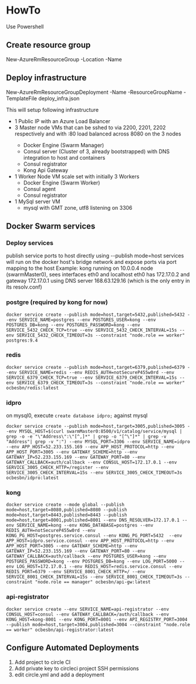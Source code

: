 # HowTo

Use Powershell

## Create resource group
New-AzureRmResourceGroup -Location <String lacation> -Name <String rgName>

## Deploy infrastructure
New-AzureRmResourceGroupDeployment -Name <String deploymentName> -ResourceGroupName <String rgName> -TemplateFile deploy_infra.json

This will setup following infrastructure
* 1 Public IP with an Azure Load Balancer
* 3 Master node VMs that can be sshed to via 2200, 2201, 2202 respectively and with <publicIP>:80 load balanced across 8080 on the 3 nodes
  * Docker Engine (Swarm Manager)
  * Consul server (Cluster of 3, already bootstrapped) with DNS integration to host and containers
  * Consul registrator
  * Kong Api Gateway
* 1 Worker Node VM scale set with initially 3 Workers
  * Docker Engine (Swarm Worker)
  * Consul agent
  * Consul registrator
* 1 MySql server VM
  * mysql with GMT zone, utf8 listening on 3306

## Docker Swarm services

### Deploy services
publish service ports to host directly using --publish mode=host
services will run on the docker host's bridge network and expose ports via port mapping to the host
Example: kong running on 10.0.0.4 node (swarmMaster0), sees interfaces eth0 and localhost
eth0 has 172.17.0.2 and gateway 172.17.0.1
using DNS server 168.63.129.16 (which is the only entry in its resolv.conf)

### postgre (required by kong for now)
```
docker service create --publish mode=host,target=5432,published=5432 --env SERVICE_NAME=postgres --env POSTGRES_USER=kong --env POSTGRES_DB=kong --env POSTGRES_PASSWORD=kong --env SERVICE_5432_CHECK_TCP=true --env SERVICE_5432_CHECK_INTERVAL=15s --env SERVICE_5432_CHECK_TIMEOUT=3s --constraint "node.role == worker" postgres:9.4
```

### redis
```
docker service create --publish mode=host,target=6379,published=6379 --env SERVICE_NAME=redis --env REDIS_AUTH=notSecureP455w0rd --env SERVICE_6379_CHECK_TCP=true --env SERVICE_6379_CHECK_INTERVAL=15s --env SERVICE_6379_CHECK_TIMEOUT=3s --constraint "node.role == worker" ocbesbn/redis:latest
```

### idpro
on mysql0, execute `create database idpro;` against mysql
```
docker service create --publish mode=host,target=3005,published=3005 --env MYSQL_HOST=$(curl swarmMaster0:8500/v1/catalog/service/mysql | grep -o -e "\"Address\":\"[^,]*" | grep -o "[^\"]*" | grep -v "Address"| grep -v ":") --env MYSQL_PORT=3306 --env SERVICE_NAME=idpro --env APP_HOST=52.233.155.169 --env APP_HOST_PROTOCOL=http --env APP_HOST_PORT=3005 --env GATEWAY_SCHEME=http --env GATEWAY_IP=52.233.155.169 --env GATEWAY_PORT=80 --env GATEWAY_CALLBACK=auth/callback --env CONSUL_HOST=172.17.0.1 --env SERVICE_3005_CHECK_HTTP=/register --env SERVICE_3005_CHECK_INTERVAL=15s --env SERVICE_3005_CHECK_TIMEOUT=3s ocbesbn/idpro:latest
```

### kong
```
docker service create --mode global --publish mode=host,target=8080,published=8080 --publish mode=host,target=8443,published=8443 --publish mode=host,target=8001,published=8001 --env DNS_RESOLVER=172.17.0.1 --env SERVICE_NAME=kong --env KONG_DATABASE=postgres --env REDIS_AUTH=notSecureP455w0rd --env KONG_PG_HOST=postgres.service.consul --env KONG_PG_PORT=5432  --env APP_HOST=idpro.service.consul --env APP_HOST_PROTOCOL=http --env APP_HOST_PORT=3005 --env GATEWAY_SCHEME=http --env GATEWAY_IP=52.233.155.169 --env GATEWAY_PORT=80 --env GATEWAY_CALLBACK=auth/callback --env POSTGRES_USER=kong --env POSTGRES_PASSWORD=kong --env POSTGRES_DB=kong --env LOG_PORT=5000 --env LOG_HOST=172.17.0.1 --env REDIS_HOST=redis.service.consul --env REDIS_PORT=6379 --env SERVICE_8001_CHECK_HTTP=/ --env SERVICE_8001_CHECK_INTERVAL=15s --env SERVICE_8001_CHECK_TIMEOUT=3s --constraint "node.role == manager" ocbesbn/api-gw:latest
```

### api-registrator
```
docker service create --env SERVICE_NAME=api-registrator --env CONSUL_HOST=consul --env GATEWAY_CALLBACK=/auth/callback --env KONG_HOST=kong-8001 --env KONG_PORT=8001 --env API_REGISTRY_PORT=3004 --publish mode=host,target=3004,published=3004 --constraint "node.role == worker" ocbesbn/api-registrator:latest
```

## Configure Automated Deployments

1. Add project to circle CI
2. Add private key to circleci project SSH permissions
3. edit circle.yml and add a deployment


